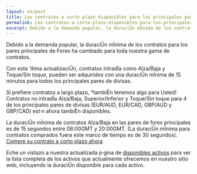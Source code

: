 ```yaml
---
layout: es/post
title: Los contratos a corto plazo disponibles para los principales pares de Forex
permalink: Los-contratos-a-corto-plazo-disponibles-para-los-principales-pares-de-Forex
excerpt: Debido a la demanda popular, la duraciÛn mÌnima de los contratos para los pares principales de Forex ha cambiado para toda nuestra gama de contratos.
---
```


Debido a la demanda popular, la duraciÛn mÌnima de los contratos para los pares principales de Forex ha cambiado para toda nuestra gama de contratos.

Con esta ˙ltima actualizaciÛn, contratos intradÌa como Alza/Baja y Toque/Sin toque, pueden ser adquiridos con una duraciÛn mÌnima de 15 minutos para todos los principales pares de divisas. 

Si prefiere contratos a largo plazo, °tambiÈn tenemos algo para Usted! Contratos no intradÌa Alza/Baja, Superior/Inferior y Toque/Sin toque para 4 de los principales pares de divisas (EUR/AUD, EUR/CAD, GBP/AUD y GBP/CAD) est·n ahora tambiÈn disponibles.

La duraciÛn mÌnima de contratos Alza/Baja en las pares de forex principales es de 15 segundos entre 08:00GMT y 20:00GMT. (La duraciÛn mÌnima para contratos comprados fuera este marco de tiempo es de 30 segundos).  [Compre su contrato a corto plazo ahora](https://www.binary.com/c/trade.cgi?market=forex&time=15s&form_name=risefall&expiry_type=duration&amount_type=payout&H=S0P&currency=USD&underlying_symbol=frxEURJPY&amount=100&date_start=now&type=FLASHU&l=ES&utm_medium=social&utm_source=blog&utm_content=whatsnew)

Eche un vistazo a nuestra actualizada p·gina de [disponibles activos](https://www.binary.com/c/asset_index.cgi?l=ES&utm_medium=social&utm_source=blog&utm_content=whatsnew) para ver la lista completa de los activos que actualmente ofrecemos en nuestro sitio web, incluyendo la duraciÛn disponible para cada activo.

